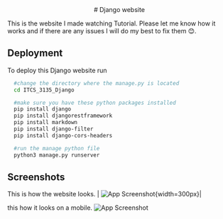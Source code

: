 <div align="center">
# Django website
</div>

This is the website I made watching Tutorial. Please let me know how it works and if there are any issues I will do my best to fix them 😊.





## Deployment

To deploy this Django website run

```bash
  #change the directory where the manage.py is located
  cd ITCS_3135_Django

  #make sure you have these python packages installed
  pip install django
  pip install djangorestframework
  pip install markdown
  pip install django-filter
  pip install django-cors-headers 

  #run the manage python file
  python3 manage.py runserver
```



## Screenshots

This is how the website looks.
| ![App Screenshot](https://drive.google.com/uc?id=1dt7UFHYf2WIyy-In-xPDsTDdhVO7FLIp){width=300px}|

this how it looks on a mobile.
![App Screenshot](https://drive.google.com/uc?id=1TM3wKY8vo6NSpYzJLIRAxGwdcxnmC1_n)

